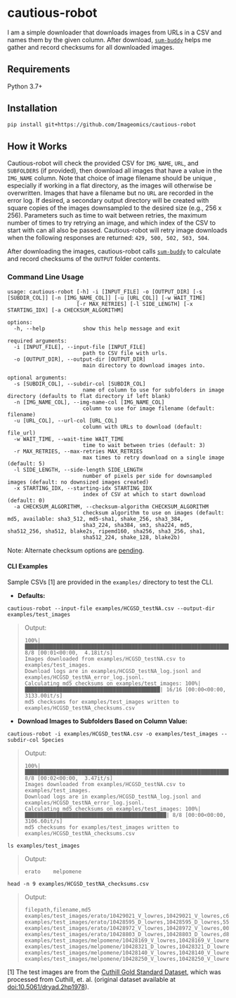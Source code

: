# cautious-robot

I am a simple downloader that downloads images from URLs in a CSV and names them by the given column. After download, [`sum-buddy`](https://github.com/Imageomics/sum-buddy) helps me gather and record checksums for all downloaded images.

## Requirements
Python 3.7+

## Installation
```bash
pip install git+https://github.com/Imageomics/cautious-robot
```

## How it Works

Cautious-robot will check the provided CSV for `IMG_NAME`, `URL`, and `SUBFOLDERS` (if provided), then download all images that have a value in the `IMG_NAME` column. Note that choice of image filename should be unique , especially if working in a flat directory, as the images will otherwise be overwritten. Images that have a filename but no `URL` are recorded in the error log. If desired, a secondary output directory will be created with square copies of the images downsampled to the desired size (e.g., 256 x 256). Parameters such as time to wait between retries, the maximum number of times to try retrying an image, and which index of the CSV to start with can all also be passed. Cautious-robot will retry image downloads when the following responses are returned: `429, 500, 502, 503, 504`.

After downloading the images, cautious-robot calls [`sum-buddy`](https://github.com/Imageomics/sum-buddy) to calculate and record checksums of the `OUTPUT` folder contents.

### Command Line Usage
```
usage: cautious-robot [-h] -i [INPUT_FILE] -o [OUTPUT_DIR] [-s [SUBDIR_COL]] [-n [IMG_NAME_COL]] [-u [URL_COL]] [-w WAIT_TIME]
                      [-r MAX_RETRIES] [-l SIDE_LENGTH] [-x STARTING_IDX] [-a CHECKSUM_ALGORITHM]

options:
  -h, --help            show this help message and exit

required arguments:
  -i [INPUT_FILE], --input-file [INPUT_FILE]
                        path to CSV file with urls.
  -o [OUTPUT_DIR], --output-dir [OUTPUT_DIR]
                        main directory to download images into.

optional arguments:
  -s [SUBDIR_COL], --subdir-col [SUBDIR_COL]
                        name of column to use for subfolders in image directory (defaults to flat directory if left blank)
  -n [IMG_NAME_COL], --img-name-col [IMG_NAME_COL]
                        column to use for image filename (default: filename)
  -u [URL_COL], --url-col [URL_COL]
                        column with URLs to download (default: file_url)
  -w WAIT_TIME, --wait-time WAIT_TIME
                        time to wait between tries (default: 3)
  -r MAX_RETRIES, --max-retries MAX_RETRIES
                        max times to retry download on a single image (default: 5)
  -l SIDE_LENGTH, --side-length SIDE_LENGTH
                        number of pixels per side for downsampled images (default: no downsized images created)
  -x STARTING_IDX, --starting-idx STARTING_IDX
                        index of CSV at which to start download (default: 0)
  -a CHECKSUM_ALGORITHM, --checksum-algorithm CHECKSUM_ALGORITHM
                        checksum algorithm to use on images (default: md5, available: sha3_512, md5-sha1, shake_256, sha3_384,
                        sha3_224, sha384, sm3, sha224, md5, sha512_256, sha512, blake2s, ripemd160, sha256, sha3_256, sha1,
                        sha512_224, shake_128, blake2b)
```
Note: Alternate checksum options are [pending](https://github.com/Imageomics/sum-buddy/pull/8).

#### CLI Examples

Sample CSVs [1] are provided in the `examples/` directory to test the CLI.

- **Defaults:**
```
cautious-robot --input-file examples/HCGSD_testNA.csv --output-dir examples/test_images
```
 > Output:
 > ```console
 > 100%|██████████████████████████████████████████████████████████████████| 8/8 [00:01<00:00,  4.18it/s]
 > Images downloaded from examples/HCGSD_testNA.csv to examples/test_images.
 > Download logs are in examples/HCGSD_testNA_log.jsonl and examples/HCGSD_testNA_error_log.jsonl.
 > Calculating md5 checksums on examples/test_images: 100%|███████████████████████████████████████████| 16/16 [00:00<00:00, 3133.00it/s]
 > md5 checksums for examples/test_images written to examples/HCGSD_testNA_checksums.csv
 > ```

- **Download Images to Subfolders Based on Column Value:**
```
cautious-robot -i examples/HCGSD_testNA.csv -o examples/test_images --subdir-col Species
```
 > Output:
 > ```console
 > 100%|██████████████████████████████████████████████████████████████████████████████████████████████████| 8/8 [00:02<00:00,  3.47it/s]
 > Images downloaded from examples/HCGSD_testNA.csv to examples/test_images.
 > Download logs are in examples/HCGSD_testNA_log.jsonl and examples/HCGSD_testNA_error_log.jsonl.
 > Calculating md5 checksums on examples/test_images: 100%|█████████████████████████████████████████████| 8/8 [00:00<00:00, 3106.60it/s]
 > md5 checksums for examples/test_images written to examples/HCGSD_testNA_checksums.csv
 > ```
```
ls examples/test_images
```
 > Output:
 > ```console
 > erato	melpomene
 > ```

```
head -n 9 examples/HCGSD_testNA_checksums.csv
```
 > Output:
 > ```console
 > filepath,filename,md5
 > examples/test_images/erato/10429021_V_lowres,10429021_V_lowres,c6aeb9d2f6db412ff5be0eb0b5435b83
 > examples/test_images/erato/10428595_D_lowres,10428595_D_lowres,55882a0f3fdf8a68579c07254395653b
 > examples/test_images/erato/10428972_V_lowres,10428972_V_lowres,0047e7454ce444f67fee1c90cc3ba9cb
 > examples/test_images/erato/10428803_D_lowres,10428803_D_lowres,d8bfb73f2d3556390de04aa98822b815
 > examples/test_images/melpomene/10428169_V_lowres,10428169_V_lowres,042c9dc294d589ce3f140f14ddab0166
 > examples/test_images/melpomene/10428321_D_lowres,10428321_D_lowres,fbeeed30274e424831b06360b587ceb3
 > examples/test_images/melpomene/10428140_V_lowres,10428140_V_lowres,c11538f2de5a5e2d6013fc800848d43a
 > examples/test_images/melpomene/10428250_V_lowres,10428250_V_lowres,14ac99b1a9913a9d420f21b94d6136d6
 > ```

[1] The test images are from the [Cuthill Gold Standard Dataset](https://huggingface.co/datasets/imageomics/Curated_GoldStandard_Hoyal_Cuthill), which was processed from Cuthill, et. al. (original dataset available at [doi:10.5061/dryad.2hp1978](https://doi.org/10.5061/dryad.2hp1978)).
